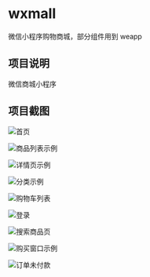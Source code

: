 # wxmall
微信小程序购物商城，部分组件用到 weapp

## 项目说明

微信商城小程序

## 项目截图

![首页](https://blog.candane.top/image/20200511154159.png)

![商品列表示例](https://blog.candane.top/image/20200511153234.png)

![详情页示例](https://blog.candane.top/image/20200511153258.png)

![分类示例](https://blog.candane.top/image/20200511153318.png)

![购物车列表](https://blog.candane.top/image/20200511153420.png)

![登录](https://blog.candane.top/image/20200511153327.png)

![搜索商品页](https://blog.candane.top/image/20200511153339.png)

![购买窗口示例](https://blog.candane.top/image/20200511153355.png)

![订单未付款](https://blog.candane.top/image/20200511153445.png)


